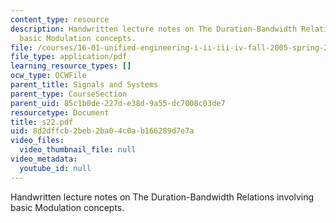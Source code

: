 ```yaml
---
content_type: resource
description: Handwritten lecture notes on The Duration-Bandwidth Relations involving
  basic Modulation concepts.
file: /courses/16-01-unified-engineering-i-ii-iii-iv-fall-2005-spring-2006/8d2dffcb2beb2ba04c0ab166289d7e7a_s22.pdf
file_type: application/pdf
learning_resource_types: []
ocw_type: OCWFile
parent_title: Signals and Systems
parent_type: CourseSection
parent_uid: 85c1b0de-227d-e38d-9a55-dc7008c03de7
resourcetype: Document
title: s22.pdf
uid: 8d2dffcb-2beb-2ba0-4c0a-b166289d7e7a
video_files:
  video_thumbnail_file: null
video_metadata:
  youtube_id: null
---
```

Handwritten lecture notes on The Duration-Bandwidth Relations involving basic Modulation concepts.

